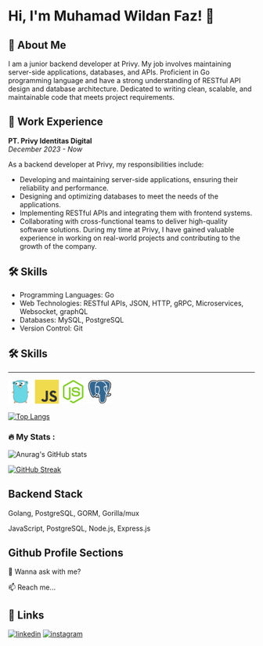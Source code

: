 # Hi, I'm Muhamad Wildan Faz! 👋

## 🚀 About Me
I am a junior backend developer at Privy. My job involves maintaining server-side applications, databases, and APIs. Proficient in Go programming language and have a strong understanding of RESTful API design and database architecture. Dedicated to writing clean, scalable, and maintainable code that meets project requirements.

## 💼 Work Experience

**PT. Privy Identitas Digital** \
*December 2023 - Now*

As a backend developer at Privy, my responsibilities include:

- Developing and maintaining server-side applications, ensuring their reliability and performance.
- Designing and optimizing databases to meet the needs of the applications.
- Implementing RESTful APIs and integrating them with frontend systems.
- Collaborating with cross-functional teams to deliver high-quality software solutions.
During my time at Privy, I have gained valuable experience in working on real-world projects and contributing to the growth of the company.

## 🛠️ Skills

- Programming Languages: Go
- Web Technologies: RESTful APIs, JSON, HTTP, gRPC, Microservices, Websocket, graphQL
- Databases: MySQL, PostgreSQL
- Version Control: Git

## 🛠 Skills
---

<div>
<img src="https://github.com/devicons/devicon/blob/master/icons/go/go-original.svg" width="50" height="50"/>
<img src="https://github.com/devicons/devicon/blob/master/icons/javascript/javascript-original.svg" width="50" height="50"/>
<img src="https://github.com/devicons/devicon/blob/master/icons/nodejs/nodejs-original.svg" width="50" height="50"/>
<img src="https://github.com/devicons/devicon/blob/master/icons/postgresql/postgresql-original.svg" width="50" height="50"/>
</div>

[![Top Langs](https://github-readme-stats.vercel.app/api/top-langs/?username=wildanfaz&layout=compact)](https://github.com/anuraghazra/github-readme-stats)

### :fire: My Stats :

![Anurag's GitHub stats](https://github-readme-stats.vercel.app/api?username=wildanfaz&show_icons=true&theme=dark)

[![GitHub Streak](http://github-readme-streak-stats.herokuapp.com?user=wildanfaz&theme=dark&date_format=j%20M%5B%20Y%5D)](https://git.io/streak-stats)

Backend Stack
-
Golang, PostgreSQL, GORM, Gorilla/mux

JavaScript, PostgreSQL, Node.js, Express.js

## Github Profile Sections
💬 Wanna ask with me?

📫 Reach me...
## 🔗 Links
[![linkedin](https://img.shields.io/badge/linkedin-0A66C2?style=for-the-badge&logo=linkedin&logoColor=white)](https://www.linkedin.com/in/muhamadwildanfaz/)
[![instagram](https://img.shields.io/badge/Instagram-E4405F?style=for-the-badge&logo=instagram&logoColor=white)](https://www.instagram.com/wildan_faz/)
